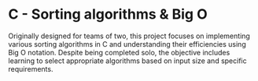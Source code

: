 # C - Sorting algorithms & Big O

Originally designed for teams of two, this project focuses on implementing various sorting algorithms in C and understanding their efficiencies using Big O notation. Despite being completed solo, the objective includes learning to select appropriate algorithms based on input size and specific requirements.
